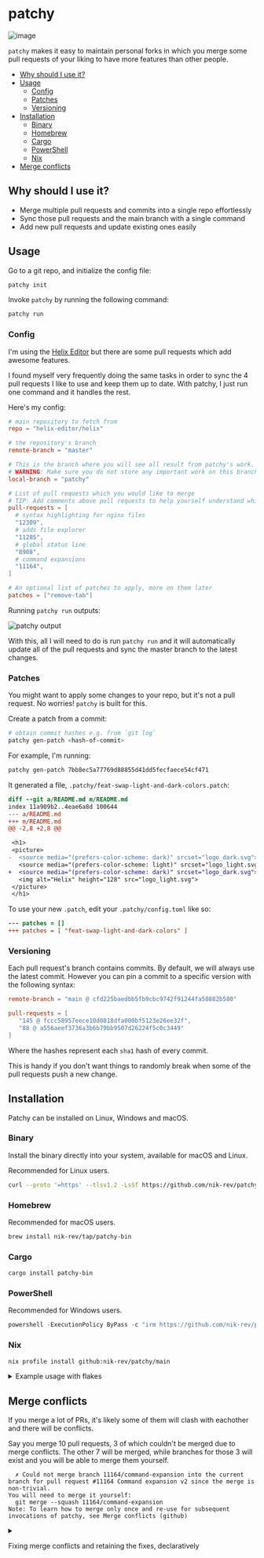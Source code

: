 # patchy

![image](https://github.com/user-attachments/assets/95546bae-5f61-4a14-b849-c4805bbe27af)

`patchy` makes it easy to maintain personal forks in which you merge some pull requests of your liking to have more features than other people.

- [Why should I use it?](#why-should-i-use-it)
- [Usage](#usage)
  - [Config](#config)
  - [Patches](#patches)
  - [Versioning](#versioning)
- [Installation](#installation)
  - [Binary](#binary)
  - [Homebrew](#homebrew)
  - [Cargo](#cargo)
  - [PowerShell](#powershell)
  - [Nix](#nix)
- [Merge conflicts](#merge-conflicts)

## Why should I use it?

- Merge multiple pull requests and commits into a single repo effortlessly
- Sync those pull requests and the main branch with a single command
- Add new pull requests and update existing ones easily

## Usage

Go to a git repo, and initialize the config file:

```bash
patchy init
```

Invoke `patchy` by running the following command:

```bash
patchy run
```

### Config

I'm using the [Helix Editor](https://github.com/helix-editor/helix) but there are some pull requests which add awesome features.

I found myself very frequently doing the same tasks in order to sync the 4 pull requests I like to use and keep them up to date. With patchy, I just run one command and it handles the rest.

Here's my config:

```toml
# main repository to fetch from
repo = "helix-editor/helix"

# the repository's branch
remote-branch = "master"

# This is the branch where you will see all result from patchy's work. Set it to any branch you want.
# WARNING: Make sure you do not store any important work on this branch. It will be erased.
local-branch = "patchy"

# List of pull requests which you would like to merge
# TIP: Add comments above pull requests to help yourself understand which PRs do what
pull-requests = [
  # syntax highlighting for nginx files
  "12309",
  # adds file explorer
  "11285",
  # global status line
  "8908",
  # command expansions
  "11164",
]

# An optional list of patches to apply, more on them later
patches = ["remove-tab"]
```

Running `patchy run` outputs:

![patchy output](https://github.com/user-attachments/assets/c0076588-6e57-4a80-9d05-955a4dff2580)

With this, all I will need to do is run `patchy run` and it will automatically update all of the pull requests and sync the master branch to the latest changes.

### Patches

You might want to apply some changes to your repo, but it's not a pull request. No worries! `patchy` is built for this.

Create a patch from a commit:

```bash
# obtain commit hashes e.g. from `git log`
patchy gen-patch <hash-of-commit>
```

For example, I'm running:

```bash
patchy gen-patch 7bb8ec5a77769d88855d41dd5fecfaece54cf471
```

It generated a file, `.patchy/feat-swap-light-and-dark-colors.patch`:

```patch
diff --git a/README.md m/README.md
index 11a909b2..4eae6a8d 100644
--- a/README.md
+++ m/README.md
@@ -2,8 +2,8 @@

 <h1>
 <picture>
-  <source media="(prefers-color-scheme: dark)" srcset="logo_dark.svg">
   <source media="(prefers-color-scheme: light)" srcset="logo_light.svg">
+  <source media="(prefers-color-scheme: dark)" srcset="logo_dark.svg">
   <img alt="Helix" height="128" src="logo_light.svg">
 </picture>
 </h1>
```

To use your new `.patch`, edit your `.patchy/config.toml` like so:

```diff
--- patches = []
+++ patches = [ "feat-swap-light-and-dark-colors" ]
```

### Versioning

Each pull request's branch contains commits. By default, we will always use the latest commit. However you can pin a commit to a specific version with the following syntax:

```toml
remote-branch = "main @ cfd225baedbb5fb9cbc9742f91244fa50882b580"

pull-requests = [
   "145 @ fccc58957eece10d0818dfa000bf5123e26ee32f",
   "88 @ a556aeef3736a3b6b79bb9507d26224f5c0c3449"
]
```

Where the hashes represent each `sha1` hash of every commit.

This is handy if you don't want things to randomly break when some of the pull requests push a new change.

## Installation

Patchy can be installed on Linux, Windows and macOS.

### Binary

Install the binary directly into your system, available for macOS and Linux.

Recommended for Linux users.

```bash
curl --proto '=https' --tlsv1.2 -LsSf https://github.com/nik-rev/patchy/releases/latest/download/patchy-bin-installer.sh | sh
```

### Homebrew

Recommended for macOS users.

```bash
brew install nik-rev/tap/patchy-bin
```

### Cargo

```bash
cargo install patchy-bin
```

### PowerShell

Recommended for Windows users.

```powershell
powershell -ExecutionPolicy ByPass -c "irm https://github.com/nik-rev/patchy/releases/latest/download/patchy-installer.ps1 | iex"
```

### Nix

```bash
nix profile install github:nik-rev/patchy/main
```

<details>

<summary>
Example usage with flakes
</summary>

If the software you are using has a `flake.nix` which automatically builds this software, then using patchy with it is straightforward.

1. Use patchy to create your own remote fork.

   Let's say you fork the [`helix-editor/helix`](https://github.com/helix-editor/helix) and your fork is located at `your-username/helix`, the patchy branch is called `patchy`

1. Add your fork's input in your `flake.nix` as follows:

   ```nix
   inputs.helix.url = "github:your-username/helix/patchy";
   ```

1. Use the input in your home-manager:

   ```nix
   programs.helix.package = inputs.helix.packages.${pkgs.system}.helix;
   ```

This is easier when the target repository has a `flake.nix` which fully builds the software. Which, the [`helix-editor/helix`](https://github.com/helix-editor/helix) does have for example.

</details>

## Merge conflicts

If you merge a lot of PRs, it's likely some of them will clash with eachother and there will be conflicts.

Say you merge 10 pull requests, 3 of which couldn't be merged due to merge conflicts. The other 7 will be merged, while branches for those 3 will exist and you will be able to merge them yourself.

```text
  ✗ Could not merge branch 11164/command-expansion into the current branch for pull request #11164 Command expansion v2 since the merge is non-trivial.
You will need to merge it yourself:
  git merge --squash 11164/command-expansion
Note: To learn how to merge only once and re-use for subsequent invocations of patchy, see Merge conflicts (github)
```

<details>

<summary>

Fixing merge conflicts and retaining the fixes, declaratively

</summary>

Okay, now merge the branch:

```sh
git merge --squash 11164/command-expansion
```

We need `--squash` since `patchy gen-patch` does not work on Merge commits. But using `--squash` makes it into a non-merge commit.

Now fix the merge conflicts.

Then, commit your changes:

```sh
git commit -m "merge branch 11164/command-expansion"
```

This creates the following commit:

```text
2fb6c3c7 (HEAD -> patchy) Merge branch '11164/command-expansion' into patchy
```

Now that you have this commit, let's generate a `.patch` file for it:

```text
> patchy gen-patch 2fb6c3c7 --patch-filename=merge-11164
  ✓ Created patch file at .patchy/merge-11164.patch
```

Now, you can go ahead and add the patch to your config:

```diff
- pull-requests = [ "1234", "1111", "11164" ]
+ pull-requests = [ "1234", "1111" ]

- patches = [ ]
+ patches = [ "merge-11164" ]
```

When you do this, you won't need to solve this merge conflict anymore as the `merge-11164` patch includes both the entire pull request as well as how it was merged.

Note that if you change the _order_ of your pull requests in `pull-requests` you may see merge conflicts again. It is recommended to keep the order the same once you fix the conflicts.

</details>
